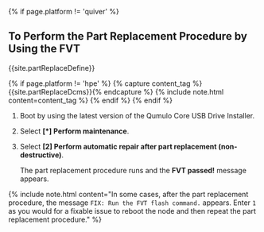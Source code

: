 {% if page.platform != 'quiver' %}
## To Perform the Part Replacement Procedure by Using the FVT
{{site.partReplaceDefine}}

  {% if page.platform != 'hpe' %}
  {% capture content_tag %}{{site.partReplaceDcms}}{% endcapture %}
  {% include note.html content=content_tag %}
  {% endif %}
{% endif %}

1. Boot by using the latest version of the Qumulo Core USB Drive Installer.

1. Select **[*] Perform maintenance**.
   
1. Select **[2] Perform automatic repair after part replacement (non-destructive)**.

   The part replacement procedure runs and the **FVT passed!** message appears.

{% include note.html content="In some cases, after the part replacement procedure, the message `FIX: Run the FVT flash command.` appears. Enter `1` as you would for a fixable issue to reboot the node and then repeat the part replacement procedure." %}

